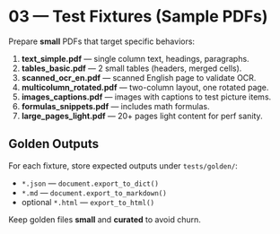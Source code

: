 # 03 — Test Fixtures (Sample PDFs)

Prepare **small** PDFs that target specific behaviors:

1. **text_simple.pdf** — single column text, headings, paragraphs.
2. **tables_basic.pdf** — 2 small tables (headers, merged cells).
3. **scanned_ocr_en.pdf** — scanned English page to validate OCR.
4. **multicolumn_rotated.pdf** — two-column layout, one rotated page.
5. **images_captions.pdf** — images with captions to test picture items.
6. **formulas_snippets.pdf** — includes math formulas.
7. **large_pages_light.pdf** — 20+ pages light content for perf sanity.

## Golden Outputs
For each fixture, store expected outputs under `tests/golden/`:
- `*.json` — `document.export_to_dict()`
- `*.md` — `document.export_to_markdown()`
- optional `*.html` — `export_to_html()`

Keep golden files **small** and **curated** to avoid churn.

